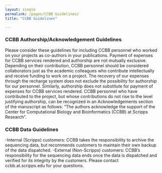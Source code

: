 ```yaml
--- 
layout: single
permalink: /pages/CCBB Guidelines/
title: "CCBB Guidelines"

---
```


### CCBB Authorship/Acknowledgement Guidelines
  
Please consider these guidelines for including CCBB personnel who worked on your projects as co-authors in your publications.
Payment of expenses for CCBB services rendered and authorship are not mutually exclusive. Depending on their contribution, CCBB personnel should be considered
collaborators just as the academic colleagues who contribute intellectually and receive funding to work on a project. 
The recovery of our expenses through the recharge system does not exclude the possibility for authorship for our personnel. 
Similarly, authorship does not substitute for payment of expenses for CCBB services rendered.
CCBB personnel who have contributed to the project, but whose contributions do not rise to the level justifying authorship, can be recognized in an Acknowledgements
section of the manuscript as follows:
“The authors acknowledge the support of the Center for Computational Biology and Bioinformatics (CCBB) at Scripps Research”.

### CCBB Data Guidelines
-Internal (Scripps) customers: CCBB takes the responsibility to archive the sequencing data, but recommends customers to maintain their own backup of the data dispatched.
-External (Non-Scripps) customers: CCBB’s responsibility for the sequencing data ends once the data is dispatched and verified for its integrity by the customers.
Please contact ccbb.at.scripps.edu for your questions.
